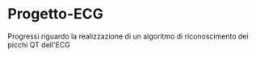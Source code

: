 # Progetto-ECG
Progressi riguardo la realizzazione di un algoritmo di riconoscimento dei picchi QT dell'ECG

